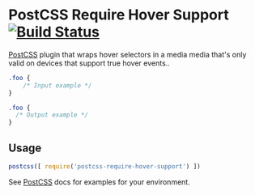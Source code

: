 # PostCSS Require Hover Support [![Build Status][ci-img]][ci]

[PostCSS] plugin that wraps hover selectors in a media media that's only valid on devices that support true hover events..

[PostCSS]: https://github.com/postcss/postcss
[ci-img]:  https://travis-ci.org/raptiq/postcss-require-hover-support.svg
[ci]:      https://travis-ci.org/raptiq/postcss-require-hover-support

```css
.foo {
    /* Input example */
}
```

```css
.foo {
  /* Output example */
}
```

## Usage

```js
postcss([ require('postcss-require-hover-support') ])
```

See [PostCSS] docs for examples for your environment.
